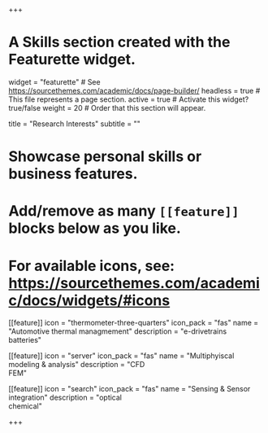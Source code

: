 +++
# A Skills section created with the Featurette widget.
widget = "featurette"  # See https://sourcethemes.com/academic/docs/page-builder/
headless = true  # This file represents a page section.
active = true  # Activate this widget? true/false
weight = 20  # Order that this section will appear.

title = "Research Interests"
subtitle = ""

# Showcase personal skills or business features.
# 
# Add/remove as many `[[feature]]` blocks below as you like.
# 
# For available icons, see: https://sourcethemes.com/academic/docs/widgets/#icons

[[feature]]
  icon = "thermometer-three-quarters"
  icon_pack = "fas"
  name = "Automotive thermal managmement"
  description = "e-drivetrains <br> batteries"
  
[[feature]]
  icon = "server"
  icon_pack = "fas"
  name = "Multiphyiscal modeling & analysis"
  description = "CFD <br> FEM"
  
[[feature]]
  icon = "search"
  icon_pack = "fas"
  name = "Sensing & Sensor integration"
  description = "optical <br> chemical"

+++
